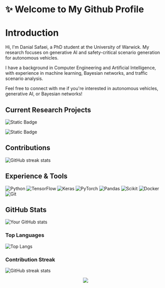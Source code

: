 # ✨ Welcome to My Github Profile

# Introduction

Hi, I'm Danial Safaei, a PhD student at the University of Warwick. My research focuses on generative AI and safety-critical scenario generation for autonomous vehicles.

I have a background in Computer Engineering and Artificial Intelligence, with experience in machine learning, Bayesian networks, and traffic scenario analysis.

Feel free to connect with me if you're interested in autonomous vehicles, generative AI, or Bayesian networks!

## Current Research Projects

![Static Badge](https://img.shields.io/badge/Generative%20AI%20for%20Scenario%20Generation-8A2BE2)

![Static Badge](https://img.shields.io/badge/Fidelity%20of%20Synthetic%20Data-8A2BE2)

## Contributions
![GitHub streak stats](https://github-readme-streak-stats.herokuapp.com/?user=YourUsername&theme=dark)

## Experience & Tools
![Python](https://img.shields.io/badge/Python-14354C?style=for-the-badge&logo=python&logoColor=white)
![TensorFlow](https://img.shields.io/badge/TensorFlow-FF6F00?style=for-the-badge&logo=tensorflow&logoColor=white)
![Keras](https://img.shields.io/badge/Keras-D00000?style=for-the-badge&logo=keras&logoColor=white)
![PyTorch](https://img.shields.io/badge/PyTorch-EE4C2C?style=for-the-badge&logo=pytorch&logoColor=white)
![Pandas](https://img.shields.io/badge/Pandas-150458?style=for-the-badge&logo=pandas&logoColor=white)
![Scikit](https://img.shields.io/badge/Scikit-F7931E?style=for-the-badge&logo=scikit-learn&logoColor=white)
![Docker](https://img.shields.io/badge/Docker-2496ED?style=for-the-badge&logo=docker&logoColor=white)
![Git](https://img.shields.io/badge/Git-F05032?style=for-the-badge&logo=git&logoColor=white)


## GitHub Stats
![Your GitHub stats](https://github-readme-stats.vercel.app/api?username=YourUsername&show_icons=true&theme=radical)

### Top Languages
![Top Langs](https://github-readme-stats.vercel.app/api/top-langs/?username=YourUsername&layout=compact&theme=radical)

### Contribution Streak
![GitHub streak stats](https://github-readme-streak-stats.herokuapp.com/?user=YourUsername&theme=dark)


<!-- Snake contribution graph -->
<div align="center">
  <img src="https://raw.githubusercontent.com/YourUsername/YourUsername/output/github-contribution-grid-snake.svg" />
</div>